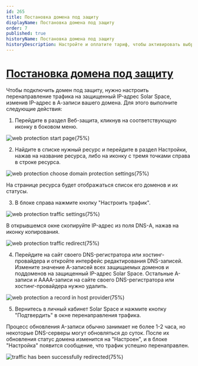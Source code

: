 ```yaml
---
id: 265
title: Постановка домена под защиту
displayName: Постановка домена под защиту
order: 7
published: true
historyName: Постановка домена под защиту
historyDescription: Настройте и оплатите тариф, чтобы активировать выбранные сервисы
---
```


# [Постановка домена под защиту](domain-name-protection)


Чтобы подключить домен под защиту, нужно настроить перенаправление трафика на защищенный IP-адрес Solar Space, изменив IP-адрес в А-записи вашего домена. Для этого выполните следующие действия:

1. Перейдите в раздел Веб-защита, кликнув на соответствующую иконку в боковом меню.

![web protection start page(75%)](https://img.solarspace.pro/docs/web-protection-start-page.jpg "Старовая страница ВЕБ-защиты")

2. Найдите в списке нужный ресурс и перейдите в раздел Настройки, нажав на название ресурса, либо на иконку с тремя точками справа в строке ресурса.

![web protection choose domain protection settings(75%)](https://img.solarspace.pro/docs/web-protection-choose-domain-protection-settings.jpg "Настройки веб-защиты домена")

На странице ресурса будет отображаться список его доменов и их статусы.

3. В блоке справа нажмите кнопку "Настроить трафик".

![web protection traffic settings(75%)](https://img.solarspace.pro/docs/web-protection-traffic-settings.jpg)

В открывшемся окне скопируйте IP-адрес из поля DNS-А, нажав на иконку копирования.

![web protection traffic redirect(75%)](https://img.solarspace.pro/docs/web-protection-traffic-redirect.jpg)

4. Перейдите на сайт своего DNS-регистратора или хостинг-провайдера и откройте интерфейс редактирования DNS-записей. Измените значение А-записей всех защищаемых доменов и поддоменов на защищенный IP-адрес Solar Space. Остальные A-записи и AAAA-записи на сайте своего DNS-регистратора или хостинг-провайдера нужно удалить.

![web protection a record in host provider(75%)](https://img.solarspace.pro/docs/web-protection-a-record-in-host-provider.jpg)

5. Вернитесь в личный кабинет Solar Space и нажмите кнопку "Подтвердить" в окне перенаправления трафика.

Процесс обновления A-записи обычно занимает не более 1-2 часа, но некоторые DNS-серверы могут обновляться до суток. После их обновления статус домена изменится на "Настроен", и в блоке "Настройка" появится сообщение, что трафик успешно перенаправлен.

![traffic has been successfully redirected(75%)](https://img.solarspace.pro/docs/traffic-has-been-successfully-redirected.jpg)

